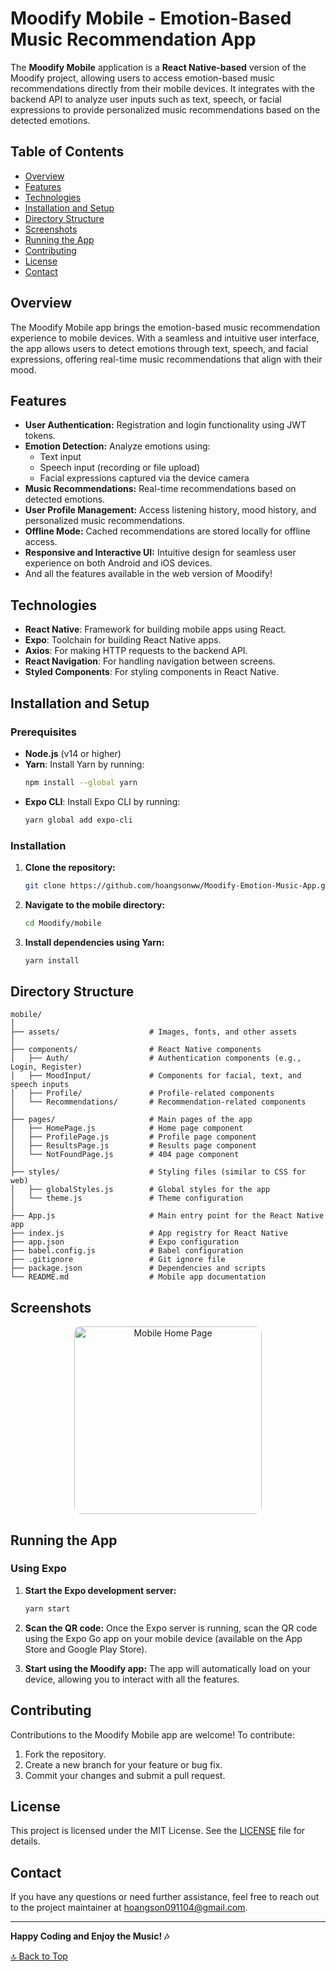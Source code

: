 # **Moodify Mobile - Emotion-Based Music Recommendation App**

The **Moodify Mobile** application is a **React Native-based** version of the Moodify project, allowing users to access emotion-based music recommendations directly from their mobile devices. It integrates with the backend API to analyze user inputs such as text, speech, or facial expressions to provide personalized music recommendations based on the detected emotions.

## **Table of Contents**

- [Overview](#overview)
- [Features](#features)
- [Technologies](#technologies)
- [Installation and Setup](#installation-and-setup)
- [Directory Structure](#directory-structure)
- [Screenshots](#screenshots)
- [Running the App](#running-the-app)
- [Contributing](#contributing)
- [License](#license)
- [Contact](#contact)

## **Overview**

The Moodify Mobile app brings the emotion-based music recommendation experience to mobile devices. With a seamless and intuitive user interface, the app allows users to detect emotions through text, speech, and facial expressions, offering real-time music recommendations that align with their mood.

## **Features**

- **User Authentication:** Registration and login functionality using JWT tokens.
- **Emotion Detection:** Analyze emotions using:
    - Text input
    - Speech input (recording or file upload)
    - Facial expressions captured via the device camera
- **Music Recommendations:** Real-time recommendations based on detected emotions.
- **User Profile Management:** Access listening history, mood history, and personalized music recommendations.
- **Offline Mode:** Cached recommendations are stored locally for offline access.
- **Responsive and Interactive UI:** Intuitive design for seamless user experience on both Android and iOS devices.
- And all the features available in the web version of Moodify!

## **Technologies**

- **React Native**: Framework for building mobile apps using React.
- **Expo**: Toolchain for building React Native apps.
- **Axios**: For making HTTP requests to the backend API.
- **React Navigation**: For handling navigation between screens.
- **Styled Components**: For styling components in React Native.

## **Installation and Setup**

### Prerequisites

- **Node.js** (v14 or higher)
- **Yarn**: Install Yarn by running:
  ```bash
  npm install --global yarn
  ```
- **Expo CLI**: Install Expo CLI by running:
  ```bash
  yarn global add expo-cli
  ```

### Installation

1. **Clone the repository:**
   ```bash
   git clone https://github.com/hoangsonww/Moodify-Emotion-Music-App.git
   ```

2. **Navigate to the mobile directory:**
   ```bash
   cd Moodify/mobile
   ```

3. **Install dependencies using Yarn:**
   ```bash
   yarn install
   ```

## **Directory Structure**

```plaintext
mobile/
│
├── assets/                    # Images, fonts, and other assets
│
├── components/                # React Native components
│   ├── Auth/                  # Authentication components (e.g., Login, Register)
│   ├── MoodInput/             # Components for facial, text, and speech inputs
│   ├── Profile/               # Profile-related components
│   └── Recommendations/       # Recommendation-related components
│
├── pages/                     # Main pages of the app
│   ├── HomePage.js            # Home page component
│   ├── ProfilePage.js         # Profile page component
│   ├── ResultsPage.js         # Results page component
│   └── NotFoundPage.js        # 404 page component
│
├── styles/                    # Styling files (similar to CSS for web)
│   ├── globalStyles.js        # Global styles for the app
│   └── theme.js               # Theme configuration
│
├── App.js                     # Main entry point for the React Native app
├── index.js                   # App registry for React Native
├── app.json                   # Expo configuration
├── babel.config.js            # Babel configuration
├── .gitignore                 # Git ignore file
├── package.json               # Dependencies and scripts
└── README.md                  # Mobile app documentation
```

## **Screenshots**

<p align="center">
  <img src="../images/mobile-ui.png" alt="Mobile Home Page" width="300" style="border-radius: 10px">
</p>

## **Running the App**

### Using Expo

1. **Start the Expo development server:**
   ```bash
   yarn start
   ```

2. **Scan the QR code:** Once the Expo server is running, scan the QR code using the Expo Go app on your mobile device (available on the App Store and Google Play Store).

3. **Start using the Moodify app:** The app will automatically load on your device, allowing you to interact with all the features.

## **Contributing**

Contributions to the Moodify Mobile app are welcome! To contribute:

1. Fork the repository.
2. Create a new branch for your feature or bug fix.
3. Commit your changes and submit a pull request.

## **License**

This project is licensed under the MIT License. See the [LICENSE](LICENSE) file for details.

## **Contact**

If you have any questions or need further assistance, feel free to reach out to the project maintainer at [hoangson091104@gmail.com](mailto:hoangson091104@gmail.com).

---

**Happy Coding and Enjoy the Music! 🎶**

[🔝 Back to Top](#moodify-mobile---emotion-based-music-recommendation-app)
